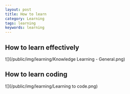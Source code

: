 ```yaml
---
layout: post
title: How to learn
category: Learning
tags: learning
keywords: learning
---
```


## How to learn effectively
![](/public/img/learning/Knowledge Learning - General.png)



## How to learn coding
![](/public/img/learning/Learning to code.png)